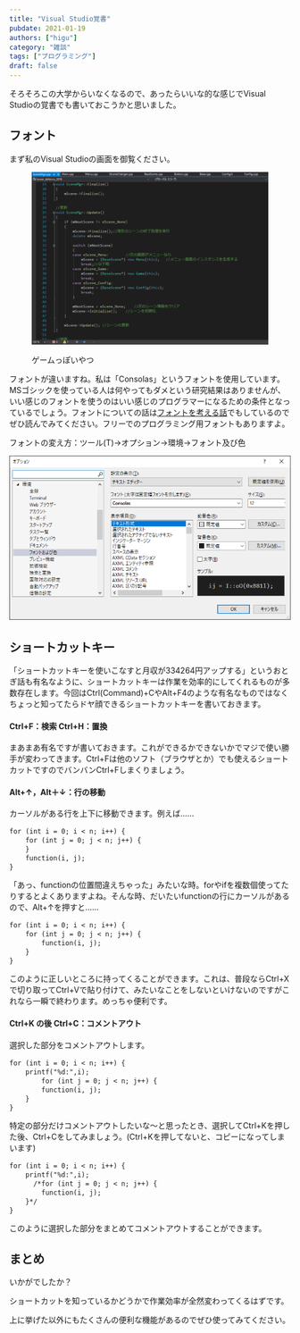 ```yaml
---
title: "Visual Studio覚書"
pubdate: 2021-01-19
authors: ["higu"]
category: "雑談"
tags: ["プログラミング"]
draft: false
---
```


そろそろこの大学からいなくなるので、あったらいいな的な感じでVisual Studioの覚書でも書いておこうかと思いました。

## フォント

まず私のVisual Studioの画面を御覧ください。

<figure>

![](./image-2.png)

<figcaption>

ゲームっぽいやつ

</figcaption>

</figure>

フォントが違いますね。私は「Consolas」というフォントを使用しています。MSゴシックを使っている人は何やってもダメという研究結果はありませんが、いい感じのフォントを使うのはいい感じのプログラマーになるための条件となっているでしょう。フォントについての話は[フォントを考える話](https://uu-cactus.com/?p=81)でもしているのでぜひ読んでみてください。フリーでのプログラミング用フォントもありますよ。

  
フォントの変え方：ツール(T)→オプション→環境→フォント及び色

![](./image-3.png)

## ショートカットキー

「ショートカットキーを使いこなすと月収が334264円アップする」というおとぎ話も有名なように、ショートカットキーは作業を効率的にしてくれるものが多数存在します。今回はCtrl(Command)+CやAlt+F4のような有名なものではなくちょっと知ってたらドヤ顔できるショートカットキーを書いておきます。

#### Ctrl+F：検索 Ctrl+H：置換

まあまあ有名ですが書いておきます。これができるかできないかでマジで使い勝手が変わってきます。Ctrl+Fは他のソフト（ブラウザとか）でも使えるショートカットですのでバンバンCtrl+Fしまくりましょう。

#### Alt+↑，Alt＋↓：行の移動

カーソルがある行を上下に移動できます。例えば……

```
for (int i = 0; i < n; i++) {
	for (int j = 0; j < n; j++) {
	}
	function(i, j);
}
```

「あっ、functionの位置間違えちゃった」みたいな時。forやifを複数個使ってたりするとよくありますよね。そんな時、だいたいfunctionの行にカーソルがあるので、Alt+↑を押すと……

```
for (int i = 0; i < n; i++) {
	for (int j = 0; j < n; j++) {
		function(i, j);
	}
}
```

このように正しいところに持ってくることができます。これは、普段ならCtrl+Xで切り取ってCtrl+Vで貼り付けて、みたいなことをしないといけないのですがこれなら一瞬で終わります。めっちゃ便利です。

#### Ctrl+K の後 Ctrl+C：コメントアウト

選択した部分をコメントアウトします。

```
for (int i = 0; i < n; i++) {
	printf("%d:",i);
        for (int j = 0; j < n; j++) {
		function(i, j);
	}
}
```

特定の部分だけコメントアウトしたいな～と思ったとき、選択してCtrl+Kを押した後、Ctrl+Cをしてみましょう。(Ctrl+Kを押してないと、コピーになってしまいます)

```
for (int i = 0; i < n; i++) {
	printf("%d:",i);
      /*for (int j = 0; j < n; j++) {
		function(i, j);
	}*/
}
```

このように選択した部分をまとめてコメントアウトすることができます。

## まとめ

いかがでしたか？

ショートカットを知っているかどうかで作業効率が全然変わってくるはずです。

上に挙げた以外にもたくさんの便利な機能があるのでぜひ使ってみてください。
